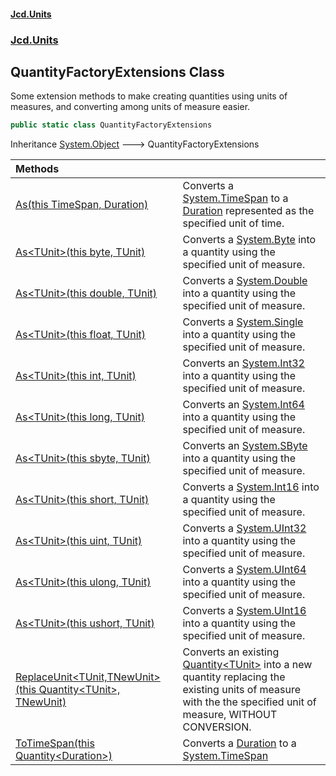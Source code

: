 #### [Jcd.Units](index 'index')
### [Jcd.Units](Jcd.Units 'Jcd.Units')

## QuantityFactoryExtensions Class

Some extension methods to make creating quantities using units of measures,
and converting among units of measure easier.

```csharp
public static class QuantityFactoryExtensions
```

Inheritance [System.Object](https://docs.microsoft.com/en-us/dotnet/api/System.Object 'System.Object') &#129106; QuantityFactoryExtensions

| Methods | |
| :--- | :--- |
| [As(this TimeSpan, Duration)](QuantityFactoryExtensions.As.t8noLjGnhz07ulPENWLKNw 'Jcd.Units.QuantityFactoryExtensions.As(this TimeSpan, Jcd.Units.UnitTypes.Duration)') | Converts a [System.TimeSpan](https://docs.microsoft.com/en-us/dotnet/api/System.TimeSpan 'System.TimeSpan') to a [Duration](Duration 'Jcd.Units.UnitTypes.Duration') represented as the specified unit of time. |
| [As&lt;TUnit&gt;(this byte, TUnit)](QuantityFactoryExtensions.As.cbsXG+p4yp9fYuBQ+3CdTA 'Jcd.Units.QuantityFactoryExtensions.As<TUnit>(this byte, TUnit)') | Converts a [System.Byte](https://docs.microsoft.com/en-us/dotnet/api/System.Byte 'System.Byte') into a quantity using the specified unit of measure. |
| [As&lt;TUnit&gt;(this double, TUnit)](QuantityFactoryExtensions.As.DQzUnlZTTS9XKS2YzB22WQ 'Jcd.Units.QuantityFactoryExtensions.As<TUnit>(this double, TUnit)') | Converts a [System.Double](https://docs.microsoft.com/en-us/dotnet/api/System.Double 'System.Double') into a quantity using the specified unit of measure. |
| [As&lt;TUnit&gt;(this float, TUnit)](QuantityFactoryExtensions.As.JBK1UxfjNQAtmtFQ1+tC1g 'Jcd.Units.QuantityFactoryExtensions.As<TUnit>(this float, TUnit)') | Converts a [System.Single](https://docs.microsoft.com/en-us/dotnet/api/System.Single 'System.Single') into a quantity using the specified unit of measure. |
| [As&lt;TUnit&gt;(this int, TUnit)](QuantityFactoryExtensions.As.N4DvEeK32Ve7qz6N6B8DbQ 'Jcd.Units.QuantityFactoryExtensions.As<TUnit>(this int, TUnit)') | Converts an [System.Int32](https://docs.microsoft.com/en-us/dotnet/api/System.Int32 'System.Int32') into a quantity using the specified unit of measure. |
| [As&lt;TUnit&gt;(this long, TUnit)](QuantityFactoryExtensions.As.ELDiTYxK2pIqybcniIQHxw 'Jcd.Units.QuantityFactoryExtensions.As<TUnit>(this long, TUnit)') | Converts an [System.Int64](https://docs.microsoft.com/en-us/dotnet/api/System.Int64 'System.Int64') into a quantity using the specified unit of measure. |
| [As&lt;TUnit&gt;(this sbyte, TUnit)](QuantityFactoryExtensions.As.FaPdmrJMTMlgR+qF4J0dgg 'Jcd.Units.QuantityFactoryExtensions.As<TUnit>(this sbyte, TUnit)') | Converts an [System.SByte](https://docs.microsoft.com/en-us/dotnet/api/System.SByte 'System.SByte') into a quantity using the specified unit of measure. |
| [As&lt;TUnit&gt;(this short, TUnit)](QuantityFactoryExtensions.As.8cSwpKJdbTkGpiStUKbEcg 'Jcd.Units.QuantityFactoryExtensions.As<TUnit>(this short, TUnit)') | Converts a [System.Int16](https://docs.microsoft.com/en-us/dotnet/api/System.Int16 'System.Int16') into a quantity using the specified unit of measure. |
| [As&lt;TUnit&gt;(this uint, TUnit)](QuantityFactoryExtensions.As.tlzsFU/z9IJNZq/VOltmmA 'Jcd.Units.QuantityFactoryExtensions.As<TUnit>(this uint, TUnit)') | Converts a [System.UInt32](https://docs.microsoft.com/en-us/dotnet/api/System.UInt32 'System.UInt32') into a quantity using the specified unit of measure. |
| [As&lt;TUnit&gt;(this ulong, TUnit)](QuantityFactoryExtensions.As.oAVaUspIqfFTlXPXQje+AA 'Jcd.Units.QuantityFactoryExtensions.As<TUnit>(this ulong, TUnit)') | Converts a [System.UInt64](https://docs.microsoft.com/en-us/dotnet/api/System.UInt64 'System.UInt64') into a quantity using the specified unit of measure. |
| [As&lt;TUnit&gt;(this ushort, TUnit)](QuantityFactoryExtensions.As.JVUxCsRZa8W8nxpDNfVA0A 'Jcd.Units.QuantityFactoryExtensions.As<TUnit>(this ushort, TUnit)') | Converts a [System.UInt16](https://docs.microsoft.com/en-us/dotnet/api/System.UInt16 'System.UInt16') into a quantity using the specified unit of measure. |
| [ReplaceUnit&lt;TUnit,TNewUnit&gt;(this Quantity&lt;TUnit&gt;, TNewUnit)](QuantityFactoryExtensions.ReplaceUnit.IhgkkdX25MzRn0GZCV7AlQ 'Jcd.Units.QuantityFactoryExtensions.ReplaceUnit<TUnit,TNewUnit>(this Jcd.Units.Quantity<TUnit>, TNewUnit)') | Converts an existing [Quantity&lt;TUnit&gt;](Quantity_TUnit_ 'Jcd.Units.Quantity<TUnit>') into a new quantity replacing the existing units of measure with the the specified unit of measure, WITHOUT CONVERSION. |
| [ToTimeSpan(this Quantity&lt;Duration&gt;)](QuantityFactoryExtensions.ToTimeSpan./4fxykkW7DRjkeI6Fp6UpQ 'Jcd.Units.QuantityFactoryExtensions.ToTimeSpan(this Jcd.Units.Quantity<Jcd.Units.UnitTypes.Duration>)') | Converts a [Duration](Duration 'Jcd.Units.UnitTypes.Duration') to a [System.TimeSpan](https://docs.microsoft.com/en-us/dotnet/api/System.TimeSpan 'System.TimeSpan') |
